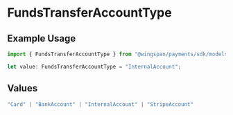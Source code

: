 # FundsTransferAccountType

## Example Usage

```typescript
import { FundsTransferAccountType } from "@wingspan/payments/sdk/models/shared";

let value: FundsTransferAccountType = "InternalAccount";
```

## Values

```typescript
"Card" | "BankAccount" | "InternalAccount" | "StripeAccount"
```